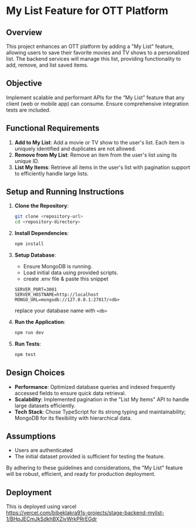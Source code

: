 # My List Feature for OTT Platform

## Overview
This project enhances an OTT platform by adding a "My List" feature, allowing users to save their favorite movies and TV shows to a personalized list. The backend services will manage this list, providing functionality to add, remove, and list saved items.

## Objective
Implement scalable and performant APIs for the “My List” feature that any client (web or mobile app) can consume. Ensure comprehensive integration tests are included.

## Functional Requirements

1. **Add to My List**: Add a movie or TV show to the user's list. Each item is uniquely identified and duplicates are not allowed.
2. **Remove from My List**: Remove an item from the user's list using its unique ID.
3. **List My Items**: Retrieve all items in the user's list with pagination support to efficiently handle large lists.

## Setup and Running Instructions

1. **Clone the Repository**:
    ```sh
    git clone <repository-url>
    cd <repository-directory>
    ```

2. **Install Dependencies**:
    ```sh
    npm install
    ```

3. **Setup Database**:
    - Ensure MongoDB is running.
    - Load initial data using provided scripts.
    - create .env file & paste this snippet
    ```
    SERVER_PORT=3001
    SERVER_HOSTNAME=http://localhost
    MONGO_URL=mongodb://127.0.0.1:27017/<db>
    ```
    replace your database name with `<db>`
4. **Run the Application**:
    ```sh
    npm run dev
    ```

5. **Run Tests**:
    ```sh
    npm test
    ```

## Design Choices

- **Performance**: Optimized database queries and indexed frequently accessed fields to ensure quick data retrieval.
- **Scalability**: Implemented pagination in the "List My Items" API to handle large datasets efficiently.
- **Tech Stack**: Chose TypeScript for its strong typing and maintainability; MongoDB for its flexibility with hierarchical data.

## Assumptions

- Users are authenticated
- The initial dataset provided is sufficient for testing the feature.

By adhering to these guidelines and considerations, the "My List" feature will be robust, efficient, and ready for production deployment.

## Deployment
This is deployed using varcel<br>
https://vercel.com/bibeklakra91s-projects/stage-backend-mylist-1/BHpJECmJkSdkhBXZiyWrkPRrEGdr